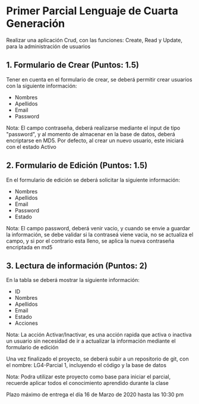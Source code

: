 # Primer Parcial Lenguaje de Cuarta Generación
Realizar una aplicación Crud, con las funciones: Create, Read y Update, para la administración de usuarios

## 1. Formulario de Crear (Puntos: 1.5)
Tener en cuenta en el formulario de crear, se deberá permitir crear usuarios con la siguiente información:

* Nombres
* Apellidos
* Email
* Password

Nota: El campo contraseña, deberá realizarse mediante el input de tipo "password", y al momento de almacenar en la base de datos, deberá encriptarse en MD5.
Por defecto, al crear un nuevo usuario, este iniciará con el estado Activo

## 2. Formulario de Edición (Puntos: 1.5)
En el formulario de edición se deberá solicitar la siguiente información:

* Nombres
* Apellidos
* Email
* Password
* Estado

Nota: El campo password, deberá venir vacio, y cuando se envie a guardar la información, se debe validar si la contraseá viene vacia, no se actualiza el campo, y si por el contrario esta lleno, se aplica la nueva contraseña encriptada en md5

## 3. Lectura de información (Puntos: 2)
En la tabla se deberá mostrar la siguiente información:

* ID
* Nombres
* Apellidos
* Email
* Estado
* Acciones

Nota: La acción Activar/Inactivar, es una acción rapida que activa o inactiva un usuario sin necesidad de ir a actualizar la información mediante el formulario de edición


Una vez finalizado el proyecto, se deberá subir a un repositorio de git, con el nombre: LG4-Parcial 1, incluyendo el código y la base de datos

Nota: Podra utilizar este proyecto como base para iniciar el parcial, recuerde aplicar todos el conocimiento aprendido durante la clase

Plazo máximo de entrega el día 16 de Marzo de 2020 hasta las 10:30 pm
